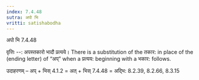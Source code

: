 ```yaml
---
index: 7.4.48
sutra: अपो भि
vritti: satishabodha
---
```



 अपो भि 7.4.48 


वृत्तिः --: अपस्‍तकारो भादौ प्रत्‍यये। There is a substitution of the तकार: in place of the (ending letter) of “अप्” when a प्रत्यय: beginning with a भकार: follows. 


उदाहरणम् – अप् + भिस् 4.1.2 = अत् + भिस् 7.4.48 = अद्भि: 8.2.39, 8.2.66, 8.3.15 



